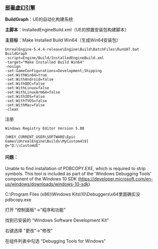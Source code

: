 ### [部署虚幻引擎](https://dev.epicgames.com/documentation/zh-cn/unreal-engine/create-an-installed-build-of-unreal-engine?application_version=5.5)

**BuildGraph**：UE的自动化构建系统

**主脚本**：InstalledEngineBuild.xml（UE的预置安装包构建脚本）

**主目标**：Make Installed Build Win64（生成Win64安装包）

```language
UnrealEngine-5.4.4-release\Engine\Build\BatchFiles\RunUAT.bat BuildGraph 
-script=Engine/Build/InstalledEngineBuild.xml 
-target="Make Installed Build Win64" 
-nosign 
-set:GameConfigurations=Development;Shipping 
-set:WithWin64=true 
-set:WithAndroid=false 
-set:WithDDC=false 
-set:WithLinux=false 
-set:WithLinuxArm64=false 
-set:WithIOS=false 
-set:WithTVOS=false 
-set:WithMac=false 
-clean
```

注册

```language
Windows Registry Editor Version 5.00

[HKEY_CURRENT_USER\SOFTWARE\Epic Games\UnrealEngine\Builds\MyCustom419]
@="D:\\CustomUE"
```

#### 问题：

Unable to find installation of PDBCOPY.EXE, which is required to strip symbols. This tool is included as part of the 'Windows Debugging Tools' component of the Windows 10 SDK (https://developer.microsoft.com/en-us/windows/downloads/windows-10-sdk).

C:\Program Files (x86)\Windows Kits\10\Debuggers\x64里面确实没pdbcopy.exe

打开 "控制面板"→"程序和功能"

找到已安装的 "Windows Software Development Kit"

右键选择 "更改"→"修改"

在组件列表中勾选 "Debugging Tools for Windows"